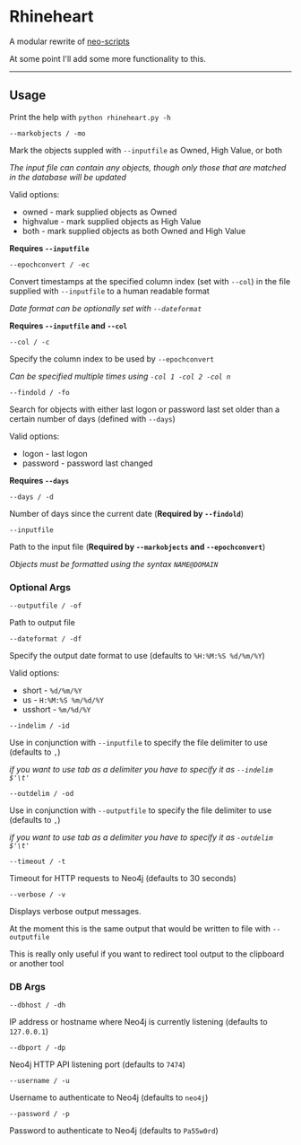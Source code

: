 # Rhineheart
A modular rewrite of [neo-scripts](https://github.com/sysophost/neo-scripts)

At some point I'll add some more functionality to this.

---

## Usage
Print the help with `python rhineheart.py -h`

`--markobjects / -mo`

Mark the objects suppled with `--inputfile` as Owned, High Value, or both

*The input file can contain any objects, though only those that are matched in the database will be updated*

Valid options: 
* owned - mark supplied objects as Owned
* highvalue - mark supplied objects as High Value
* both - mark supplied objects as both Owned and High Value

**Requires `--inputfile`**

`--epochconvert / -ec`

Convert timestamps at the specified column index (set with `--col`) in the file supplied with `--inputfile` to a human readable format

*Date format can be optionally set with `--dateformat`*

**Requires `--inputfile` and `--col`**

`--col / -c`

Specify the column index to be used by `--epochconvert` 

*Can be specified multiple times using `-col 1 -col 2 -col n`*

`--findold / -fo`

Search for objects with either last logon or password last set older than a certain number of days (defined with `--days`)

Valid options: 
* logon - last logon
* password - password last changed

**Requires `--days`**

`--days / -d`

Number of days since the current date (**Required by `--findold`**)

`--inputfile`

Path to the input file (**Required by `--markobjects` and `--epochconvert`**)

*Objects must be formatted using the syntax `NAME@DOMAIN`*

### Optional Args
`--outputfile / -of`

Path to output file

`--dateformat / -df`

Specify the output date format to use (defaults to `%H:%M:%S %d/%m/%Y`)

Valid options: 
* short - `%d/%m/%Y`
* us - `H:%M:%S %m/%d/%Y`
* usshort - `%m/%d/%Y`

`--indelim / -id`

Use in conjunction with `--inputfile` to specify the file delimiter to use (defaults to `,`)

*if you want to use tab as a delimiter you have to specify it as `--indelim $'\t'`*

`--outdelim / -od`

Use in conjunction with `--outputfile` to specify the file delimiter to use (defaults to `,`)

*if you want to use tab as a delimiter you have to specify it as `-outdelim $'\t'`*

`--timeout / -t`

Timeout for HTTP requests to Neo4j (defaults to 30 seconds)

`--verbose / -v`

Displays verbose output messages. 

At the moment this is the same output that would be written to file with `--outputfile`

This is really only useful if you want to redirect tool output to the clipboard or another tool

### DB Args
`--dbhost / -dh`

IP address or hostname where Neo4j is currently listening (defaults to `127.0.0.1`)

`--dbport / -dp`

Neo4j HTTP API listening port (defaults to `7474`)

`--username / -u`

Username to authenticate to Neo4j (defaults to `neo4j`)

`--password / -p`

Password to authenticate to Neo4j (defaults to `Pa55w0rd`)